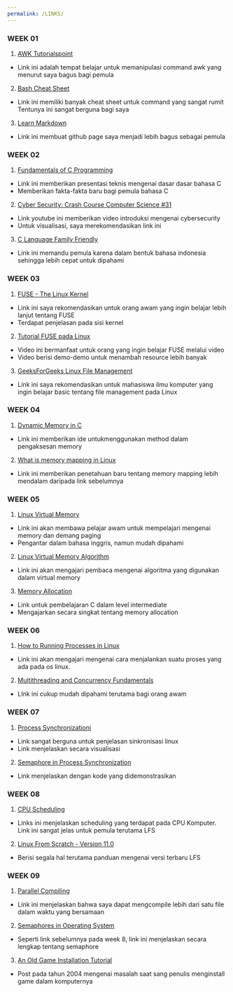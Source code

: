 ```yaml
---
permalink: /LINKS/
---
```


### WEEK 01
1. [AWK Tutorialspoint](https://www.tutorialspoint.com/awk/index.htmi)
* Link ini adalah tempat belajar untuk memanipulasi command awk yang 
menurut saya bagus bagi pemula
2. [Bash Cheat Sheet](https://www.educative.io/blog/bash-shell-command-cheat-sheet)
* Link ini memiliki banyak cheat sheet untuk command yang sangat rumit
Tentunya ini sangat berguna bagi saya
3. [Learn Markdown](https://www.markdownguide.org/)
* Link ini membuat github page saya menjadi lebih bagus sebagai pemula

### WEEK 02
1. [Fundamentals of C Programming](https://www.researchgate.net/publication/342640273_Fundamentals_of_C_Programming)
* Link ini memberikan presentasi teknis mengenai dasar dasar bahasa C
* Memberikan fakta-fakta baru bagi pemula bahasa C
2. [Cyber Security: Crash Course Computer Science #31](https://www.youtube.com/wach?v=bPVaO1J61n0)
* Link youtube ini memberikan video introduksi mengenai cybersecurity
* Untuk visualisasi, saya merekomendasikan link ini
3. [C Language Family Friendly](https://www.petanikode.com/tutorial/c/)
* Link ini memandu pemula karena dalam bentuk bahasa indonesia sehingga lebih cepat untuk dipahami

### WEEK 03
1. [FUSE - The Linux Kernel](https://www.kernel.org/doc/html/latest/filesystems/fuse.html)
* Link ini saya rekomendasikan untuk orang awam yang ingin belajar lebih lanjut tentang FUSE
* Terdapat penjelasan pada sisi kernel
2. [Tutorial FUSE pada Linux](https://www.youtube.com/watch?v=Utkwg9Mwtsg)
* Video ini bermanfaat untuk orang yang ingin belajar FUSE melalui video
* Video berisi demo-demo untuk menambah resource lebih banyak
3. [GeeksForGeeks Linux File Management](https://www.geeksforgeeks.org/file-management-in-linux/)
* Link ini saya rekomendasikan untuk mahasiswa ilmu komputer yang ingin belajar basic tentang file management pada Linux

### WEEK 04
1. [Dynamic Memory in C](https://www.geesforgeeks.org/dynamic-memory-allocation-in-c-using-malloc-calloc-free-and-realloc/)
* Link ini memberikan ide untukmenggunakan method dalam pengaksesan memory
2. [What is memory mapping in Linux](https://ostoday.org/linux/what-is-memory-mapping-in-linux.html)
* Link ini memberikan penetahuan baru tentang memory mapping lebih mendalam daripada link sebelumnya

### WEEK 05
1. [Linux Virtual Memory](https://www.thegeekstuff.com/2012/02/linux-memory-management/)
* Link ini akan membawa pelajar awam untuk mempelajari mengenai memory dan demang paging
* Pengantar dalam bahasa inggris, namun mudah dipahami
2. [Linux Virtual Memory Algorithm](http://www.science.unitn.it/~fiorella/guidelinux/tlk/node33.html)
* Link ini akan mengajari pembaca mengenai algoritma yang digunakan dalam virtual memory
3. [Memory Allocation](https://www.cs.uah.edu/~rcoleman/Common/C_Reference/MemoryAlloc.html)
* Link untuk pembelajaran C dalam level intermediate
* Mengajarkan secara singkat tentang memory allocation

### WEEK 06
1. [How to Running Processes in Linux](https://www.hostinger.com/tutorials/vps/how-to-manage-processes-in-linux-using-command-line)
* Link ini akan mengajari mengenai cara menjalankan suatu proses yang ada pada os linux.
2. [Multithreading and Concurrency Fundamentals](https://www.educative.io/blog/multithreading-and-concurrency-fundamentals)
* LInk ini cukup mudah dipahami terutama bagi orang awam

### WEEK 07
1. [Process Synchronizationi](https://www.tutorialspoint.com/process-synchronization-in-linux)
* Link sangat berguna untuk penjelasan sinkronisasi linux
* Link menjelaskan secara visualisasi
2. [Semaphore in Process Synchronization](https://www.geeksforgeeks.org/semaphores-in-process-synchronization/)
* Link menjelaskan dengan kode yang didemonstrasikan

### WEEK 08
1. [CPU Scheduling](https://www.studytonight.com/operating-system/cpu-scheduling)
* Links ini menjelaskan scheduling yang terdapat pada CPU Komputer. Link ini sangat jelas untuk pemula terutama LFS
2. [Linux From Scratch - Version 11.0](https://www.linuxfromscratch.org/lfs/view/11.0/)
* Berisi segala hal terutama panduan mengenai versi terbaru LFS

### WEEK 09
1. [Parallel Compiling](https://www.linuxfromscratch.org/hints/downloads/files/parallelcompiling.txt)
* Link ini menjelaskan bahwa saya dapat mengcompile lebih dari satu file dalam waktu yang bersamaan 
2. [Semaphores in Operating System](https://www.tutorialspoint.com/semaphores-in-operating-system)
* Seperti link sebelumnya pada week 8, link ini menjelaskan secara lengkap tentang semaphore
3. [An Old Game Installation Tutorial](https://www.linuxfromscratch.org/hints/downloads/files/unreal_tournament.txt)
* Post pada tahun 2004 mengenai masalah saat sang penulis menginstall game dalam komputernya
